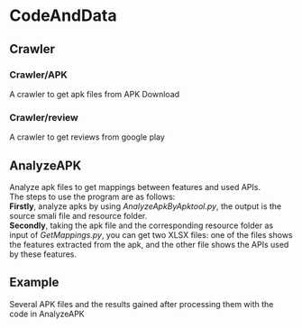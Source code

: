 # CodeAndData
## Crawler
### Crawler/APK
A crawler to get apk files from APK Download
### Crawler/review
  A crawler to get reviews from google play
<br>
## AnalyzeAPK
  Analyze apk files to get mappings between features and used APIs.
  <br>
  The steps to use the program are as follows:
  <br>
  **Firstly**, analyze apks by using *AnalyzeApkByApktool.py*, the output is the source smali file and resource folder.
  <br>
  **Secondly**, taking the apk file and the corresponding resource folder as input of *GetMappings.py*, you can get two XLSX files: one of the files shows the features extracted from the apk, and the other file shows the APIs used by these features.
<br>
## Example
Several APK files and the results gained after processing them with the code in AnalyzeAPK
